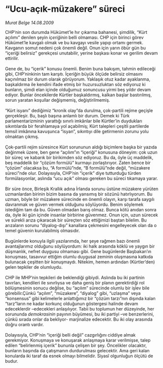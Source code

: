 # “Ucu-açık-müzakere” süreci

*Murat Belge 14.08.2009*

<div class="taraf_structure_2col_1zq">
<div class="margen_n">



 <p>CHP’nin son durumda Hükümet’le hır çıkarma bahanesi, şimdilik, “Kürt açılımı” denilen şeyin <i>içeriğinin</i> belli olmaması. CHP için birinci görev Hükümet’le kavgalı olmak ve bu kavgayı vesile yapıp ortamı germek. Kavganın somut nedeni çok önemli değil. Onun için yarın öbür gün bu “içeriği belirsiz” gerekçesi unutabilir, yerine başkası konar ve gerilim devam ettirilir. <br/><br/>Gene de, bu “içerik” konusu önemli. Benim buna bakışım, tahmin edileceği gibi, CHP’ninkinin tam karşıtı. İçeriğin büyük ölçüde belirsiz olmasını kaçınılmaz bir durum olarak görüyorum. Yaklaşık otuz kadar ayaklanma, başkaldırma ile kendini ifade etmiş bir huzursuzluktan söz ediyoruz ki bunların, şimdi elan içinde olduğumuz sonuncusu yirmi beş yıldır devam ediyor. Bunlar öncekilerde Kürtler başkaldırmış, kalkan başlar bastırılmış, sorun yaratan koşullar değişmemiş, değiştirilmemiş. <br/><br/>“Kürt isyanı” dediğimiz “kronik olay”da durulma, çok-partili rejime geçişle gerçekleşir. Bu, başlı başına anlamlı bir durum. Demek ki Türk parlamentarizminin yarattığı sınırlı imkânlar bile Kürtler’in duydukları sıkıntılarda bir ferahlamaya yol açabilmiş; Kürt talepleri çeşitli partilerde temsil imkânına kavuşunca “isyan”, sıkıntıyı dile getirmenin zorunu yolu olmaktan çıkmış. <br/><br/>Çok-partili rejim süresince Kürt sorununun aldığı biçimlere başka bir yazıda değinmek üzere, ben gene “açılım”ın “içeriği” konusuna döneyim: çok uzun bir süreç ve kabarık bir birikimden söz ediyoruz. Bu da, öyle üç maddelik, beş maddelik bir “çözüm formülü” kurmayı zorlaştırıyor. Zaten bence bir “çözüm” olacaksa bu, “A formülü”nde, “B formülü”nde değil, “müzakere süreci”nde olur. Dolayısıyla, CHP’nin “içerik” diye tutturduğu türden formülasyonlar, aslında “ucu açık” olması gereken bu süreci tıkamaya yarar. <br/><br/>Bir süre önce, Birleşik Krallık adına İrlanda sorunu üstüne müzakere yürüten uzmanlardan birinin bizim basına da yansımış bir sözünü hatırlıyorum. Bu uzman, böyle bir müzakere sürecinde en önemli olayın, karşı tarafa saygılı davranmak ve güven vermek olduğunu söylüyordu. Benim söylemek istediğim tam da bu. Güven olmadan barış olmaz. Bunca kötü anıdan sonra da, öyle iki gün içinde insanlar birbirine güvenmez. Onun için, uzun sürecek ve sürekli arıza çıkaracak bir süreçten söz ettiğimizi baştan bilelim. Bu arızaların sorunu “diyalog-dışı” kanallara çekmesini engelleyecek olan da o temel güvenin kurulabilmiş olmasıdır. <br/><br/>Bugünlerde konuyla ilgili yazılarımda, her şeye rağmen bazı önemli avantajlarımız olduğunu söylüyordum: iki halk arasında köklü ve yaygın bir düşmanlık, nefret duygusu olmaması gibi. Gene bugünlerde Başbakan’ın konuşması, tasavvur ettiğim olumlu duygusal zeminin oluşmasına katkıda bulunacak çeşitten bir konuşmaydı. Nitekim, hemen ardından (Kürtler’den) gelen tepkiler de olumluydu. <br/><br/>CHP ile MHP’nin tepkileri de beklendiği gibiydi. Aslında bu iki partinin tavırları, kendileri ile sınırlıysa ve daha geniş bir planın gerektirdiği rol bölüşmesinin sonucu değilse, bu “açılım” sürecinde olumlu bir işlev bile görebilir.Çünkü “açılım”, “müzakere”, “diyalog” gibi, “uzlaşma” veya “konsensus” gibi kelimelerle anlattığımız bir “çözüm tarzı”nın dışında kalan “tarz”ların ne kadar korkunç olduğunun göstergesi halinde devam edeceklerdir –edecekleri anlaşılıyor. Tabii bu toplumun her düzeyinde, her sorununda <i>demokrasinin</i> payının büyümesi, bu iki partiyi –ve benzerlerini, çünkü sırada onlar da bekliyor- marjinalize edecektir. Bu iki olay arasında doğru orantı vardır.<br/><br/>Dolayısıyla, CHP’nin “içeriği belli değil” cazgırlığını ciddiye almak gerekmiyor. Konuşmaya ve konuşarak anlaşmaya karar verilmişse, talep edilen “belirlenmiş içerik” bununla çelişen bir şey. Öncelikler olacaktır, bunların başında da çatışmanın durdurulması gelecektir. Ama geri kalan konularda iki taraf da esnek olmayı bilmelidir. Siyasî olgunluğun ölçütü de budur.</p>
<br/>
<br/>
<br/>



<br/>


<div id="taraf_not">
</div>

</div>


</div>
